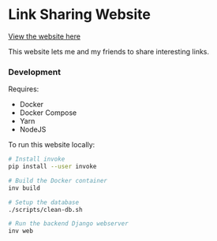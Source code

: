 # Link Sharing Website

[View the website here](http://www.mattslinks.xyz)

This website lets me and my friends to share interesting links.

### Development

Requires:

- Docker
- Docker Compose
- Yarn
- NodeJS

To run this website locally:

```bash
# Install invoke
pip install --user invoke

# Build the Docker container
inv build

# Setup the database
./scripts/clean-db.sh

# Run the backend Django webserver
inv web
```
